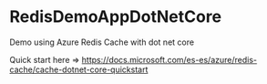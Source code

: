 # RedisDemoAppDotNetCore
Demo using Azure Redis Cache with dot net core

Quick start here => https://docs.microsoft.com/es-es/azure/redis-cache/cache-dotnet-core-quickstart
